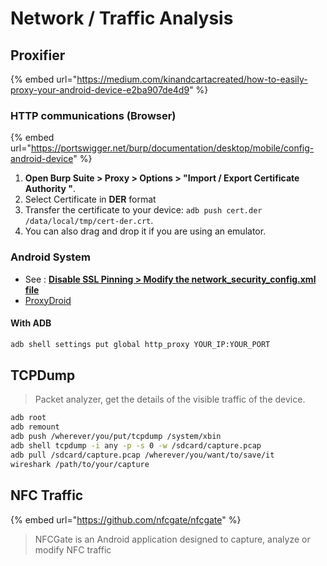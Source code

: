 # Network / Traffic Analysis

## Proxifier

{% embed url="https://medium.com/kinandcartacreated/how-to-easily-proxy-your-android-device-e2ba907de4d9" %}

### HTTP communications (Browser)

{% embed url="https://portswigger.net/burp/documentation/desktop/mobile/config-android-device" %}

1. **Open Burp Suite > Proxy > Options > "Import / Export Certificate Authority "**.
2. Select Certificate in **DER** format
3. Transfer the certificate to your device: `adb push cert.der /data/local/tmp/cert-der.crt`.
4. You can also drag and drop it if you are using an emulator.

### Android System

* See : [**Disable SSL Pinning > Modify the network\_security\_config.xml file**](disable-ssl-pinning.md#modifying-the-network\_security\_config.xml-file)
* [ProxyDroid](https://play.google.com/store/apps/details?id=org.proxydroid)

#### With ADB

```bash
adb shell settings put global http_proxy YOUR_IP:YOUR_PORT
```

## TCPDump

> Packet analyzer, get the details of the visible traffic of the device.

```bash
adb root
adb remount
adb push /wherever/you/put/tcpdump /system/xbin
adb shell tcpdump -i any -p -s 0 -w /sdcard/capture.pcap
adb pull /sdcard/capture.pcap /wherever/you/want/to/save/it
wireshark /path/to/your/capture
```

## NFC Traffic

{% embed url="https://github.com/nfcgate/nfcgate" %}

> NFCGate is an Android application designed to capture, analyze or modify NFC traffic

